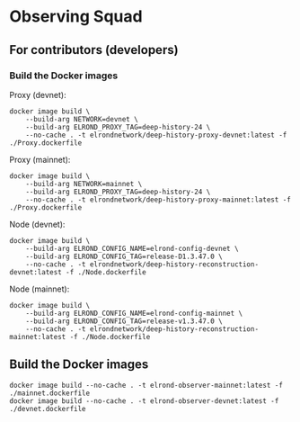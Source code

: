 # Observing Squad

## For contributors (developers)

### Build the Docker images

Proxy (devnet):

```
docker image build \
    --build-arg NETWORK=devnet \
    --build-arg ELROND_PROXY_TAG=deep-history-24 \
    --no-cache . -t elrondnetwork/deep-history-proxy-devnet:latest -f ./Proxy.dockerfile
```

Proxy (mainnet):

```
docker image build \
    --build-arg NETWORK=mainnet \
    --build-arg ELROND_PROXY_TAG=deep-history-24 \
    --no-cache . -t elrondnetwork/deep-history-proxy-mainnet:latest -f ./Proxy.dockerfile
```

Node (devnet):

```
docker image build \
    --build-arg ELROND_CONFIG_NAME=elrond-config-devnet \
    --build-arg ELROND_CONFIG_TAG=release-D1.3.47.0 \
    --no-cache . -t elrondnetwork/deep-history-reconstruction-devnet:latest -f ./Node.dockerfile 
```

Node (mainnet):

```
docker image build \
    --build-arg ELROND_CONFIG_NAME=elrond-config-mainnet \
    --build-arg ELROND_CONFIG_TAG=release-v1.3.47.0 \
    --no-cache . -t elrondnetwork/deep-history-reconstruction-mainnet:latest -f ./Node.dockerfile 
```

## Build the Docker images

```
docker image build --no-cache . -t elrond-observer-mainnet:latest -f ./mainnet.dockerfile 
docker image build --no-cache . -t elrond-observer-devnet:latest -f ./devnet.dockerfile
```

